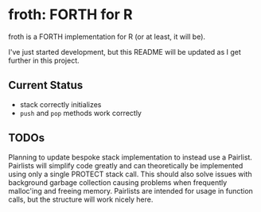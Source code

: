 # froth: FORTH for R

froth is a FORTH implementation for R (or at least, it will be).

I've just started development, but this README will be updated as I get further in this project.

## Current Status
- stack correctly initializes
- `push` and `pop` methods work correctly

## TODOs
Planning to update bespoke stack implementation to instead use a Pairlist.
Pairlists will simplify code greatly and can theoretically be implemented
using only a single PROTECT stack call. This should also solve issues with
background garbage collection causing problems when frequently malloc'ing
and freeing memory. Pairlists are intended for usage in function calls, 
but the structure will work nicely here.
